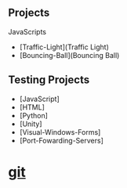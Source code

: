 ## Projects

JavaScripts
- [Traffic-Light](Traffic Light)
- [Bouncing-Ball](Bouncing Ball)

## Testing Projects
- [JavaScript]
- [HTML]
- [Python]
- [Unity]
- [Visual-Windows-Forms]
- [Port-Fowarding-Servers]

# [git](https://github.com/tmghd272/cs30)
